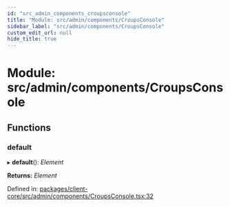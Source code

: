 ```yaml
---
id: "src_admin_components_croupsconsole"
title: "Module: src/admin/components/CroupsConsole"
sidebar_label: "src/admin/components/CroupsConsole"
custom_edit_url: null
hide_title: true
---
```


# Module: src/admin/components/CroupsConsole

## Functions

### default

▸ **default**(): *Element*

**Returns:** *Element*

Defined in: [packages/client-core/src/admin/components/CroupsConsole.tsx:32](https://github.com/xr3ngine/xr3ngine/blob/716a06460/packages/client-core/src/admin/components/CroupsConsole.tsx#L32)
